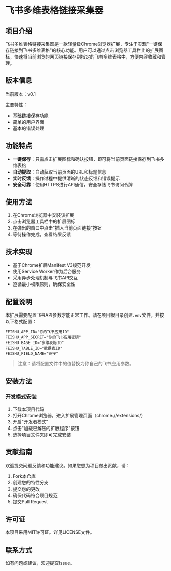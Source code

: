 # 飞书多维表格链接采集器

## 项目介绍

飞书多维表格链接采集器是一款轻量级Chrome浏览器扩展，专注于实现"一键保存链接到飞书多维表格"的核心功能。用户可以通过点击浏览器工具栏上的扩展图标，快速将当前浏览的网页链接保存到指定的飞书多维表格中，方便内容收藏和管理。

## 版本信息

当前版本：v0.1

主要特性：
- 基础链接保存功能
- 简单的用户界面
- 基本的错误处理

## 功能特点

- **一键保存**：只需点击扩展图标和确认按钮，即可将当前页面链接保存到飞书多维表格
- **自动提取**：自动获取当前页面的URL和标题信息
- **实时反馈**：操作过程中提供清晰的状态反馈和错误提示
- **安全可靠**：使用HTTPS进行API通信，安全存储飞书访问令牌

## 使用方法

1. 在Chrome浏览器中安装该扩展
2. 点击浏览器工具栏中的扩展图标
3. 在弹出的窗口中点击"插入当前页面链接"按钮
4. 等待操作完成，查看结果反馈

## 技术实现

- 基于Chrome扩展Manifest V3规范开发
- 使用Service Worker作为后台服务
- 采用异步处理机制与飞书API交互
- 遵循最小权限原则，确保安全性

## 配置说明

本扩展需要配置飞书API参数才能正常工作。请在项目根目录创建`.env`文件，并按以下格式配置：

```
FEISHU_APP_ID="你的飞书应用ID"
FEISHU_APP_SECRET="你的飞书应用密钥"
FEISHU_BASE_ID="多维表格ID"
FEISHU_TABLE_ID="数据表ID"
FEISHU_FIELD_NAME="链接"
```

> 注意：请将配置文件中的值替换为你自己的飞书应用参数。

## 安装方法

### 开发模式安装

1. 下载本项目代码
2. 打开Chrome浏览器，进入扩展管理页面（chrome://extensions/）
3. 开启"开发者模式"
4. 点击"加载已解压的扩展程序"按钮
5. 选择项目文件夹即可完成安装

## 贡献指南

欢迎提交问题反馈和功能建议。如果您想为项目做出贡献，请：

1. Fork本仓库
2. 创建您的特性分支
3. 提交您的更改
4. 确保代码符合项目规范
5. 提交Pull Request

## 许可证

本项目采用MIT许可证。详见LICENSE文件。

## 联系方式

如有问题或建议，欢迎提交Issue。